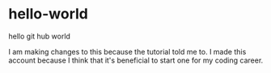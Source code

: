 # hello-world
hello git hub world


I am making changes to this because the tutorial told me to. I made this account because I think that it's beneficial to start one for my coding career.
